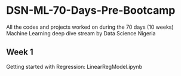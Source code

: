# DSN-ML-70-Days-Pre-Bootcamp
All the codes and projects worked on during the 70 days (10 weeks) Machine Learning deep dive stream by Data Science Nigeria 

## Week 1
Getting started with Regression:
LinearRegModel.ipynb
